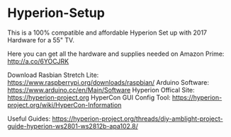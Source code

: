 # Hyperion-Setup
This is a 100% compatible and affordable Hyperion Set up with 2017 Hardware for a 55" TV.

Here you can get all the hardware and supplies needed on Amazon Prime: http://a.co/6YOCJRK

Download Rasbian Stretch Lite: https://www.raspberrypi.org/downloads/raspbian/
Arduino Software: https://www.arduino.cc/en/Main/Software
Hyperion Offical Site: https://hyperion-project.org
HyperCon GUI Config Tool: https://hyperion-project.org/wiki/HyperCon-Information

Useful Guides:
https://hyperion-project.org/threads/diy-amblight-project-guide-hyperion-ws2801-ws2812b-apa102.8/
